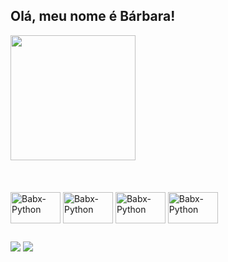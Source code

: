 ## Olá, meu nome é Bárbara!

<a href="https://github.com/Ah-Barbara/github-readme-stats">
  <img height=200 align="center" src="https://github-readme-stats.vercel.app/api?username=Ah-Barbara&show_icons=true&theme=dracula" />
</a>
<br><br><br>
<div style="display: inline_block"><br>
  <img align="center" alt="Babx-Python" Height="50" width="80" src="https://cdn.jsdelivr.net/gh/devicons/devicon@latest/icons/html5/html5-plain-wordmark.svg" />
  <img align="center" alt="Babx-Python" Height="50" width="80" src="https://cdn.jsdelivr.net/gh/devicons/devicon@latest/icons/css3/css3-plain-wordmark.svg" />
  <img align="center" alt="Babx-Python" Height="50" width="80" src="https://cdn.jsdelivr.net/gh/devicons/devicon@latest/icons/python/python-original-wordmark.svg" />
  <img align="center" alt="Babx-Python" Height="50" width="80" src="https://cdn.jsdelivr.net/gh/devicons/devicon@latest/icons/java/java-original-wordmark.svg" />
</div>

## 

<div> 
  <a href="https://www.instagram.com/ah_babx/" target="_blank"><img src="https://img.shields.io/badge/-Instagram-%23E4405F?style=for-the-badge&logo=instagram&logoColor=white" target="_blank"></a>
  <a href="https://www.linkedin.com/in/ahbabx-barbara/" target="_blank"><img src="https://img.shields.io/badge/-LinkedIn-%230077B5?style=for-the-badge&logo=linkedin&logoColor=white" target="_blank"></a> 
</div>

<br>
